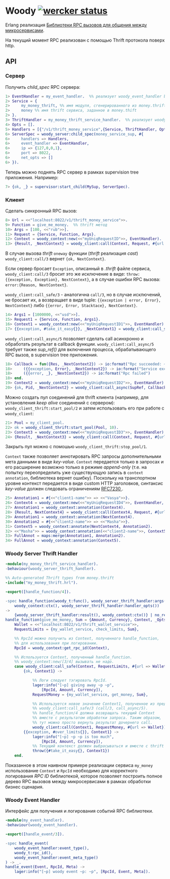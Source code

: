 Woody [![wercker status](https://app.wercker.com/status/fd36dd241f6c38a784de7bcf7e3f4549/s "wercker status")](https://app.wercker.com/project/bykey/fd36dd241f6c38a784de7bcf7e3f4549)
======

Erlang реализация [Библиотеки RPC вызовов для общения между микросервисами](http://52.29.202.218/design/ms/platform/rpc-lib).

На текущий момент RPC реализован с помощью Thrift протокола поверх http.

## API

### Сервер

Получить _child_spec_ RPC сервера:

```erlang
1> EventHandler = my_event_handler.  %% реализует woody_event_handler behaviour
2> Service = {
2>     my_money_thrift, %% имя модуля, сгенерированного из money.thrift файла
2>     money %% имя thrift сервиса, заданное в money.thift
2> }.
3> ThriftHandler = my_money_thrift_service_handler.  %% реализует woody_server_thrift_handler behaviour
4> Opts = [].
5> Handlers = [{"/v1/thrift_money_service",{Service, ThriftHandler, Opts}}].
6> ServerSpec = woody_server:child_spec(money_service_sup, #{
6>     handlers => Handlers,
6>     event_handler => EventHandler,
6>     ip => {127,0,0,1},
6>     port => 8022,
6>     net_opts => []
6> }).
```

Теперь можно поднять RPC сервер в рамках supervision tree приложения. Например:

```erlang
7> {ok, _} = supervisor:start_child(MySup, ServerSpec).
```

### Клиент

Сделать синхронный RPC вызов:

```erlang
8> Url = <<"localhost:8022/v1/thrift_money_service">>.
9> Function = give_me_money.  %% thrift метод
10> Args = [100, <<"rub">>].
11> Request = {Service, Function, Args}.
12> Context = woody_context:new(<<"myUniqRequestID">>, EventHandler).
13> {Result, _NextContext} = woody_client:call(Context, Request, #{url => Url}).
```

В случае вызова _thrift_ `oneway` функции (_thrift_ реализация _cast_) `woody_client:call/3` вернет `{ok, NextContext}`.

Если сервер бросает `Exception`, описанный в _.thrift_ файле сервиса, `woody_client:call/3` бросит это же исключение в виде: `throw:{{exception, Exception}, NextContext}`, а в случае ошибки RPC вызова: `error:{Reason, NextContext}`.

`woody_client:call_safe/3` - аналогична `call/3`, но в случае исключений, не бросает их, а возвращает в виде tuple: `{{exception | error, Error}, NextContext}` либо `{{error, Error, Stacktace}, NextContext}`.

```erlang
14> Args1 = [1000000, <<"usd">>].
15> Request1 = {Service, Function, Args1}.
16> Context1 = woody_context:new(<<"myUniqRequestID1">>, EventHandler).
17> {{exception, #take_it_easy{}}, _NextContext1} = woody_client:call_safe(Context1, Request1, #{url => Url}).
```

`woody_client:call_async/5` позволяет сделать call асинхронно и обработать результат в callback функции. `woody_client:call_async/5` требует также _sup_ref()_ для включения процесса, обрабатывающего RPC вызов, в supervision tree приложения.

```erlang
18> Callback = fun({Res, _NextContext2}) -> io:format("Rpc succeeded: ~p~n", [Res]);
18>     ({{exception, Error}, _NextContext2}) -> io:format("Service exception: ~p~n", [Error]);
18>     ({{error, _}, _NextContext2}) -> io:format("Rpc failed")
18> end.
19> Context2 = woody_context:new(<<"myUniqRequestID2">>, EventHandler).
20> {ok, Pid, _NextContext2} = woody_client:call_async(SupRef, Callback, Context2, Request, #{url => Url}).
```

Можно создать пул соединений для thrift клиента (например, для установления _keep alive_ соединений с сервером): `woody_client_thrift:start_pool/2` и затем использовать его при работе с `woody_client`:

```erlang
21> Pool = my_client_pool.
22> ok = woody_client_thrift:start_pool(Pool, 10).
23> Context3 = woody_context:new(<<"myUniqRequestID3">>, EventHandler).
24> {Result, _NextContext3} = woody_client:call(Context, Request, #{url => Url, pool => Pool}).
```

Закрыть пул можно с помошью `woody_client_thrift:stop_pool/1`.

`Context` также позволяет аннотировать RPC запросы дополнительными мета данными в виде _key-value_. `Context` передается только в запросах и его расширение возможно только в режиме _append-only_ (т.е. на попытку переопределить уже существующую запись в `context annotation`, библиотека вернет ошибку). Поскольку на транспортном уровне контекст передается в виде custom HTTP заголовков, синтаксис _key-value_ должен следовать ограничениям [RFC7230 ](https://tools.ietf.org/html/rfc7230#section-3.2.6).

```erlang
25> Annotation1 = #{<<"client1-name">> => <<"Vasya">>}.
26> Context4 = woody_context:new(<<"myUniqRequestID4">>, EventHandler, Annotation1).
27> Annotation1 = woody_context:annotation(Context4).
28> {Result, NextContext4} = woody_client:call(Context4, Request, #{url => Url}).
29> Annotation1 = woody_context:annotation(NextContext4).
30> Annotation2 = #{<<"client2-name">> => <<"Masha">>}.
31> Context5 = woody_context:annotate(NextContext4, Annotation2).
32> <<"Masha">> = woody_context:annotation(<<"client2-name">>, Context5).
33> FullAnnot = maps:merge(Annotation1, Annotation2).
34> FullAnnot = woody_context:annotation(Context5).
```

### Woody Server Thrift Handler

```erlang
-module(my_money_thrift_service_handler).
-behaviour(woody_server_thrift_handler).

%% Auto-generated Thrift types from money.thrift
-include("my_money_thrift.hrl").

-export([handle_function/4]).

-spec handle_function(woody_t:func(), woody_server_thrift_handler:args(),
    woody_context:ctx(), woody_server_thrift_handler:handler_opts())
->
    {woody_server_thrift_handler:result(), woody_context:ctx()} | no_return().
handle_function(give_me_money, Sum = {Amount, Currency}, Context, _Opts) ->
    Wallet = <<"localhost:8022/v1/thrift_wallet_service">>,
    RequestLimits = {my_wallet_service, check_limits, Sum},

    %% RpcId можно получить из Context, полученного handle_function,
    %% для использования при логировании.
    RpcId = woody_context:get_rpc_id(Context),

    %% Используется Context, полученный handle_function.
    %% woody_context:new/[3/4] вызывать не надо.
    case woody_client:call_safe(Context, RequestLimits, #{url => Wallet}) of
        {ok, Context1} ->

            %% Логи следует тэгировать RpcId.
            lager:info("[~p] giving away ~p ~p",
                [RpcId, Amount, Currency]),
            RequestMoney = {my_wallet_service, get_money, Sum},

            %% Используется новое значение Context1, полученное из предыдущего вызова
            %% woody_client:call_safe/3 (call/3, call_async/5).
            %% handle_function/4 должна возвращать текущий Context
            %% вместе с результатом обработки запроса. Таким образом,
            %% тут можно просто вернуть результат дочернего call.
            woody_client:call(Context1, RequestMoney, #{url => Wallet});
        {{exception, #over_limits{}}, Context1} ->
            lager:info("[~p] ~p ~p is too much",
                [RpcId, Amount, Currency]),
            %% Текущий контекст должен выбрасываться и вместе с thrift исключением.
            throw({#take_it_easy{}, Context1})
    end.
```

Показанное в этом наивном примере реализации сервиса `my_money` использование `Context` и `RpcId` необходимо для корректного логирования _RPC ID_ библиотекой, которое позволяет построить полное дерево RPC вызовов между микросервисами в рамках обработки бизнес сценария.

### Woody Event Handler

Интерфейс для получения и логирования событий RPC библиотеки.

```erlang
-module(my_event_handler).
-behaviour(woody_event_handler).

-export([handle_event/3]).

-spec handle_event(
    woody_event_handler:event_type(),
    woody_t:rpc_id(),
    woody_event_handler:event_meta_type()
) -> _.
handle_event(Event, RpcId, Meta) ->
    lager:info("[~p] woody event ~p: ~p", [RpcId, Event, Meta]).
```

